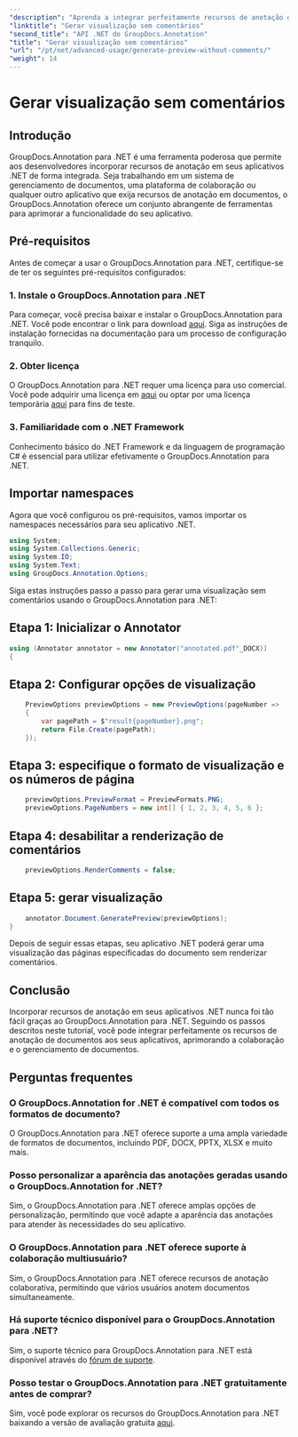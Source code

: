 ```yaml
---
"description": "Aprenda a integrar perfeitamente recursos de anotação de documentos em seus aplicativos .NET usando o GroupDocs.Annotation for .NET."
"linktitle": "Gerar visualização sem comentários"
"second_title": "API .NET do GroupDocs.Annotation"
"title": "Gerar visualização sem comentários"
"url": "/pt/net/advanced-usage/generate-preview-without-comments/"
"weight": 14
---
```


# Gerar visualização sem comentários

## Introdução
GroupDocs.Annotation para .NET é uma ferramenta poderosa que permite aos desenvolvedores incorporar recursos de anotação em seus aplicativos .NET de forma integrada. Seja trabalhando em um sistema de gerenciamento de documentos, uma plataforma de colaboração ou qualquer outro aplicativo que exija recursos de anotação em documentos, o GroupDocs.Annotation oferece um conjunto abrangente de ferramentas para aprimorar a funcionalidade do seu aplicativo.
## Pré-requisitos
Antes de começar a usar o GroupDocs.Annotation para .NET, certifique-se de ter os seguintes pré-requisitos configurados:
### 1. Instale o GroupDocs.Annotation para .NET
Para começar, você precisa baixar e instalar o GroupDocs.Annotation para .NET. Você pode encontrar o link para download [aqui](https://releases.groupdocs.com/annotation/net/). Siga as instruções de instalação fornecidas na documentação para um processo de configuração tranquilo.
### 2. Obter licença
O GroupDocs.Annotation para .NET requer uma licença para uso comercial. Você pode adquirir uma licença em [aqui](https://purchase.groupdocs.com/buy) ou optar por uma licença temporária [aqui](https://purchase.groupdocs.com/temporary-license/) para fins de teste.
### 3. Familiaridade com o .NET Framework
Conhecimento básico do .NET Framework e da linguagem de programação C# é essencial para utilizar efetivamente o GroupDocs.Annotation para .NET.

## Importar namespaces
Agora que você configurou os pré-requisitos, vamos importar os namespaces necessários para seu aplicativo .NET.

```csharp
using System;
using System.Collections.Generic;
using System.IO;
using System.Text;
using GroupDocs.Annotation.Options;
```

Siga estas instruções passo a passo para gerar uma visualização sem comentários usando o GroupDocs.Annotation para .NET:
## Etapa 1: Inicializar o Annotator
```csharp
using (Annotator annotator = new Annotator("annotated.pdf"_DOCX))
{
```
## Etapa 2: Configurar opções de visualização
```csharp
    PreviewOptions previewOptions = new PreviewOptions(pageNumber =>
    {
        var pagePath = $"result{pageNumber}.png";
        return File.Create(pagePath);
    });
```
## Etapa 3: especifique o formato de visualização e os números de página
```csharp
    previewOptions.PreviewFormat = PreviewFormats.PNG;
    previewOptions.PageNumbers = new int[] { 1, 2, 3, 4, 5, 6 };
```
## Etapa 4: desabilitar a renderização de comentários
```csharp
    previewOptions.RenderComments = false;
```
## Etapa 5: gerar visualização
```csharp
    annotator.Document.GeneratePreview(previewOptions);
}
```
Depois de seguir essas etapas, seu aplicativo .NET poderá gerar uma visualização das páginas especificadas do documento sem renderizar comentários.

## Conclusão
Incorporar recursos de anotação em seus aplicativos .NET nunca foi tão fácil graças ao GroupDocs.Annotation para .NET. Seguindo os passos descritos neste tutorial, você pode integrar perfeitamente os recursos de anotação de documentos aos seus aplicativos, aprimorando a colaboração e o gerenciamento de documentos.
## Perguntas frequentes
### O GroupDocs.Annotation for .NET é compatível com todos os formatos de documento?
O GroupDocs.Annotation para .NET oferece suporte a uma ampla variedade de formatos de documentos, incluindo PDF, DOCX, PPTX, XLSX e muito mais.
### Posso personalizar a aparência das anotações geradas usando o GroupDocs.Annotation for .NET?
Sim, o GroupDocs.Annotation para .NET oferece amplas opções de personalização, permitindo que você adapte a aparência das anotações para atender às necessidades do seu aplicativo.
### O GroupDocs.Annotation para .NET oferece suporte à colaboração multiusuário?
Sim, o GroupDocs.Annotation para .NET oferece recursos de anotação colaborativa, permitindo que vários usuários anotem documentos simultaneamente.
### Há suporte técnico disponível para o GroupDocs.Annotation para .NET?
Sim, o suporte técnico para GroupDocs.Annotation para .NET está disponível através do [fórum de suporte](https://forum.groupdocs.com/c/annotation/10).
### Posso testar o GroupDocs.Annotation para .NET gratuitamente antes de comprar?
Sim, você pode explorar os recursos do GroupDocs.Annotation para .NET baixando a versão de avaliação gratuita [aqui](https://releases.groupdocs.com/).